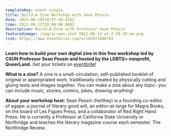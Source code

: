```yaml
---
templateKey: event-single
title: Build-A-Zine Workshop with Sean Pessin
date: 2021-08-19T18:57:20.476Z
time: 2021-08-12T18:00:00.000Z
description: Build-A-Zine with Professor Sean Pessin
featuredimage: /img/screen-shot-2021-08-12-at-2.59.10-pm.png
link: https://www.eventbrite.com/e/165971686783
---
```

**Learn how to build your own digital zine in this free workshop led by CSUN Professor Sean Pessin and hosted by the LGBTQ+ nonprofit, QueerLand.** Get your tickets on [eventbrite](https://www.eventbrite.com/e/build-a-zine-workshop-with-sean-pessin-tickets-165971686783)!

**What is a zine?** A zine is a small-circulation, self-published booklet of original or appropriated work, traditionally created by physically cutting and gluing texts and images together. You can make a zine about any topic- you can include music, stories, comics, jokes, drawing-anything!

**About your workshop host:** Sean Pessin (he/they) is a founding co-editor of agape: a journal of literary good will, an editor-at-large for Magra Books, on the board of Les Figues Press, and a collaborator of Red Right Hand Press. He is currently a Professor at California State University or Northridge and teaches the literary magazine course each semester: The Northridge Review.
